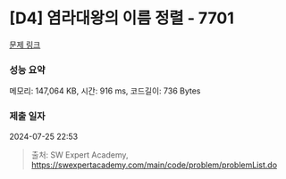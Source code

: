 # [D4] 염라대왕의 이름 정렬 - 7701 

[문제 링크](https://swexpertacademy.com/main/code/problem/problemDetail.do?contestProbId=AWqU0zh6rssDFARG) 

### 성능 요약

메모리: 147,064 KB, 시간: 916 ms, 코드길이: 736 Bytes

### 제출 일자

2024-07-25 22:53



> 출처: SW Expert Academy, https://swexpertacademy.com/main/code/problem/problemList.do